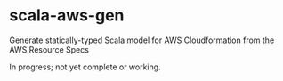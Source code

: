 # scala-aws-gen
Generate statically-typed Scala model for AWS Cloudformation from the AWS Resource Specs

In progress; not yet complete or working. 
